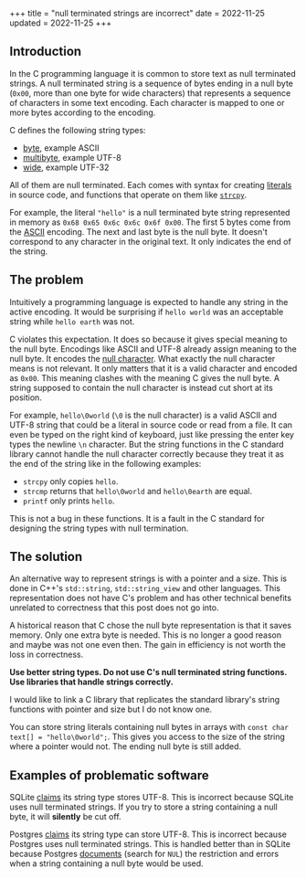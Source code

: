 +++
title = "null terminated strings are incorrect"
date = 2022-11-25
updated = 2022-11-25
+++

## Introduction

In the C programming language it is common to store text as null terminated strings. A null terminated string is a sequence of bytes ending in a null byte (`0x00`, more than one byte for wide characters) that represents a sequence of characters in some text encoding. Each character is mapped to one or more bytes according to the encoding.

C defines the following string types:
- [byte](https://en.cppreference.com/w/c/string/byte), example ASCII
- [multibyte](https://en.cppreference.com/w/c/string/multibyte), example UTF-8
- [wide](https://en.cppreference.com/w/c/string/wide), example UTF-32

All of them are null terminated. Each comes with syntax for creating [literals](https://en.cppreference.com/w/c/language/string_literal) in source code, and functions that operate on them like [`strcpy`](https://en.cppreference.com/w/c/string/byte/strcpy).

For example, the literal `"hello"` is a null terminated byte string represented in memory as `0x68 0x65 0x6c 0x6c 0x6f 0x00`. The first 5 bytes come from the [ASCII](https://en.cppreference.com/w/c/language/ascii) encoding. The next and last byte is the null byte. It doesn't correspond to any character in the original text. It only indicates the end of the string.

## The problem

Intuitively a programming language is expected to handle any string in the active encoding. It would be surprising if `hello world` was an acceptable string while `hello earth` was not.

C violates this expectation. It does so because it gives special meaning to the null byte. Encodings like ASCII and UTF-8 already assign meaning to the null byte. It encodes the [null character](https://en.wikipedia.org/wiki/Null_character). What exactly the null character means is not relevant. It only matters that it is a valid character and encoded as `0x00`. This meaning clashes with the meaning C gives the null byte. A string supposed to contain the null character is instead cut short at its position.

 For example, `hello\0world` (`\0` is the null character) is a valid ASCII and UTF-8 string that could be a literal in source code or read from a file. It can even be typed on the right kind of keyboard, just like pressing the enter key types the newline `\n` character. But the string functions in the C standard library cannot handle the null character correctly because they treat it as the end of the string like in the following examples:
- `strcpy` only copies `hello`.
- `strcmp` returns that `hello\0world` and `hello\0earth` are equal.
- `printf` only prints `hello`.

This is not a bug in these functions. It is a fault in the C standard for designing the string types with null termination.

## The solution

An alternative way to represent strings is with a pointer and a size. This is done in C++'s `std::string`, `std::string_view` and other languages. This representation does not have C's problem and has other technical benefits unrelated to correctness that this post does not go into.

A historical reason that C chose the null byte representation is that it saves memory. Only one extra byte is needed. This is no longer a good reason and maybe was not one even then. The gain in efficiency is not worth the loss in correctness.

**Use better string types. Do not use C's null terminated string functions. Use libraries that handle strings correctly.**

I would like to link a C library that replicates the standard library's string functions with pointer and size but I do not know one.

You can store string literals containing null bytes in arrays with `const char text[] = "hello\0world";`. This gives you access to the size of the string where a pointer would not. The ending null byte is still added.

## Examples of problematic software

SQLite [claims](https://www.sqlite.org/datatype3.html) its string type stores UTF-8. This is incorrect because SQLite uses null terminated strings. If you try to store a string containing a null byte, it will **silently** be cut off.

Postgres [claims](https://www.postgresql.org/docs/15/multibyte.html) its string type can store UTF-8. This is incorrect because Postgres uses null terminated strings. This is handled better than in SQLite because Postgres [documents](https://www.postgresql.org/docs/15/datatype-character.html) (search for `NUL`) the restriction and errors when a string containing a null byte would be used.
